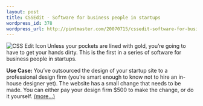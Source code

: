 ```yaml
--- 
layout: post
title: CSSEdit - Software for business people in startups
wordpress_id: 378
wordpress_url: http://pintmaster.com/20070715/cssedit-software-for-business-people-in-startups/
---
```

<p><img src="http://topstartup.com/wp-content/uploads/2007/07/css-edit-icon.thumbnail.png" alt="CSS Edit Icon" align="left" />Unless your pockets are lined with gold, you&rsquo;re going to have to get your hands dirty. This is the first in a series of software for business people in startups.</p>
<p><strong>Use Case:  </strong>You&rsquo;ve outsourced the design of your startup site to a professional design firm (you&rsquo;re smart enough to know not to hire an in-house designer yet). The website has a small change that needs to be made. You can either pay your design firm $500 to make the change, or do it yourself.  <a href="http://topstartup.com/2007/07/15/cssedit-software-for-business-people-in-startups/#more-133">(more&hellip;)</a></p>

